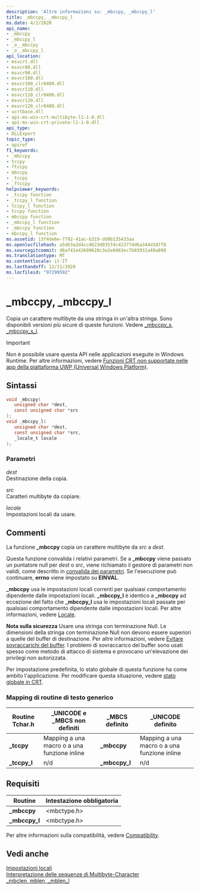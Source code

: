 ```yaml
---
description: 'Altre informazioni su: _mbccpy, _mbccpy_l'
title: _mbccpy, _mbccpy_l
ms.date: 4/2/2020
api_name:
- _mbccpy
- _mbccpy_l
- _o__mbccpy
- _o__mbccpy_l
api_location:
- msvcrt.dll
- msvcr80.dll
- msvcr90.dll
- msvcr100.dll
- msvcr100_clr0400.dll
- msvcr110.dll
- msvcr110_clr0400.dll
- msvcr120.dll
- msvcr120_clr0400.dll
- ucrtbase.dll
- api-ms-win-crt-multibyte-l1-1-0.dll
- api-ms-win-crt-private-l1-1-0.dll
api_type:
- DLLExport
topic_type:
- apiref
f1_keywords:
- _mbccpy
- tccpy
- ftccpy
- mbccpy
- _tccpy
- _ftccpy
helpviewer_keywords:
- _tccpy function
- _tccpy_l function
- tccpy_l function
- tccpy function
- mbccpy function
- _mbccpy_l function
- _mbccpy function
- mbccpy_l function
ms.assetid: 13f4de6e-7792-41ac-b319-dd9b135433aa
ms.openlocfilehash: a5d63a2d4ccd623d035fdc423774d6a344d107f8
ms.sourcegitcommit: d6af41e42699628c3e2e6063ec7b03931a49a098
ms.translationtype: MT
ms.contentlocale: it-IT
ms.lasthandoff: 12/11/2020
ms.locfileid: "97299592"
---
```

# <a name="_mbccpy-_mbccpy_l"></a>_mbccpy, _mbccpy_l

Copia un carattere multibyte da una stringa in un'altra stringa. Sono disponibili versioni più sicure di queste funzioni. Vedere [_mbccpy_s, _mbccpy_s_l](mbccpy-s-mbccpy-s-l.md).

> [!IMPORTANT]
> Non è possibile usare questa API nelle applicazioni eseguite in Windows Runtime. Per altre informazioni, vedere [Funzioni CRT non supportate nelle app della piattaforma UWP (Universal Windows Platform)](../../cppcx/crt-functions-not-supported-in-universal-windows-platform-apps.md).

## <a name="syntax"></a>Sintassi

```C
void _mbccpy(
   unsigned char *dest,
   const unsigned char *src
);
void _mbccpy_l(
   unsigned char *dest,
   const unsigned char *src,
   _locale_t locale
);
```

### <a name="parameters"></a>Parametri

*dest*<br/>
Destinazione della copia.

*src*<br/>
Caratteri multibyte da copiare.

*locale*<br/>
Impostazioni locali da usare.

## <a name="remarks"></a>Commenti

La funzione **_mbccpy** copia un carattere multibyte da *src* a *dest*.

Questa funzione convalida i relativi parametri. Se a **_mbccpy** viene passato un puntatore null per *dest* o *src*, viene richiamato il gestore di parametri non validi, come descritto in [convalida dei parametri](../../c-runtime-library/parameter-validation.md). Se l'esecuzione può continuare, **errno** viene impostato su **EINVAL**.

**_mbccpy** usa le impostazioni locali correnti per qualsiasi comportamento dipendente dalle impostazioni locali. **_mbccpy_l** è identico a **_mbccpy** ad eccezione del fatto che **_mbccpy_l** usa le impostazioni locali passate per qualsiasi comportamento dipendente dalle impostazioni locali. Per altre informazioni, vedere [Locale](../../c-runtime-library/locale.md).

**Nota sulla sicurezza** Usare una stringa con terminazione Null. Le dimensioni della stringa con terminazione Null non devono essere superiori a quelle del buffer di destinazione. Per altre informazioni, vedere [Evitare sovraccarichi del buffer](/windows/win32/SecBP/avoiding-buffer-overruns). I problemi di sovraccarico del buffer sono usati spesso come metodo di attacco di sistema e provocano un'elevazione dei privilegi non autorizzata.

Per impostazione predefinita, lo stato globale di questa funzione ha come ambito l'applicazione. Per modificare questa situazione, vedere [stato globale in CRT](../global-state.md).

### <a name="generic-text-routine-mappings"></a>Mapping di routine di testo generico

|Routine Tchar.h|_UNICODE e _MBCS non definiti|_MBCS definito|_UNICODE definito|
|---------------------|--------------------------------------|--------------------|-----------------------|
|**_tccpy**|Mapping a una macro o a una funzione inline|**_mbccpy**|Mapping a una macro o a una funzione inline|
|**_tccpy_l**|n/d|**_mbccpy_l**|n/d|

## <a name="requirements"></a>Requisiti

|Routine|Intestazione obbligatoria|
|-------------|---------------------|
|**_mbccpy**|\<mbctype.h>|
|**_mbccpy_l**|\<mbctype.h>|

Per altre informazioni sulla compatibilità, vedere [Compatibility](../../c-runtime-library/compatibility.md).

## <a name="see-also"></a>Vedi anche

[Impostazioni locali](../../c-runtime-library/locale.md)<br/>
[Interpretazione delle sequenze di Multibyte-Character](../../c-runtime-library/interpretation-of-multibyte-character-sequences.md)<br/>
[_mbclen, mblen, _mblen_l](mbclen-mblen-mblen-l.md)<br/>

